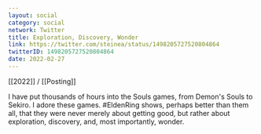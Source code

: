 ```yaml
---
layout: social
category: social
network: Twitter
title: Exploration, Discovery, Wonder
link: https://twitter.com/steinea/status/1498205727520804864
twitterID: 1498205727520804864
date: 2022-02-27
---
```


[[2022]] / [[Posting]]

I have put thousands of hours into the Souls games, from Demon's Souls to Sekiro. I adore these games. #EldenRing shows, perhaps better than them all, that they were never merely about getting good, but rather about exploration, discovery, and, most importantly, wonder.
